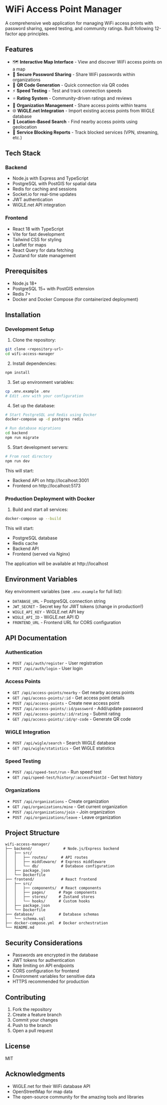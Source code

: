 # WiFi Access Point Manager

A comprehensive web application for managing WiFi access points with password sharing, speed testing, and community ratings. Built following 12-factor app principles.

## Features

- 🗺️ **Interactive Map Interface** - View and discover WiFi access points on a map
- 🔐 **Secure Password Sharing** - Share WiFi passwords within organizations
- 📱 **QR Code Generation** - Quick connection via QR codes
- ⚡ **Speed Testing** - Test and track connection speeds
- ⭐ **Rating System** - Community-driven ratings and reviews
- 🏢 **Organization Management** - Share access points within teams
- 🌐 **WiGLE.net Integration** - Import existing access points from WiGLE database
- 📍 **Location-Based Search** - Find nearby access points using geolocation
- 🚫 **Service Blocking Reports** - Track blocked services (VPN, streaming, etc.)

## Tech Stack

### Backend
- Node.js with Express and TypeScript
- PostgreSQL with PostGIS for spatial data
- Redis for caching and sessions
- Socket.io for real-time updates
- JWT authentication
- WiGLE.net API integration

### Frontend
- React 18 with TypeScript
- Vite for fast development
- Tailwind CSS for styling
- Leaflet for maps
- React Query for data fetching
- Zustand for state management

## Prerequisites

- Node.js 18+
- PostgreSQL 15+ with PostGIS extension
- Redis 7+
- Docker and Docker Compose (for containerized deployment)

## Installation

### Development Setup

1. Clone the repository:
```bash
git clone <repository-url>
cd wifi-access-manager
```

2. Install dependencies:
```bash
npm install
```

3. Set up environment variables:
```bash
cp .env.example .env
# Edit .env with your configuration
```

4. Set up the database:
```bash
# Start PostgreSQL and Redis using Docker
docker-compose up -d postgres redis

# Run database migrations
cd backend
npm run migrate
```

5. Start development servers:
```bash
# From root directory
npm run dev
```

This will start:
- Backend API on http://localhost:3001
- Frontend on http://localhost:5173

### Production Deployment with Docker

1. Build and start all services:
```bash
docker-compose up --build
```

This will start:
- PostgreSQL database
- Redis cache
- Backend API
- Frontend (served via Nginx)

The application will be available at http://localhost

## Environment Variables

Key environment variables (see `.env.example` for full list):

- `DATABASE_URL` - PostgreSQL connection string
- `JWT_SECRET` - Secret key for JWT tokens (change in production!)
- `WIGLE_API_KEY` - WiGLE.net API key
- `WIGLE_API_ID` - WiGLE.net API ID
- `FRONTEND_URL` - Frontend URL for CORS configuration

## API Documentation

### Authentication
- `POST /api/auth/register` - User registration
- `POST /api/auth/login` - User login

### Access Points
- `GET /api/access-points/nearby` - Get nearby access points
- `GET /api/access-points/:id` - Get access point details
- `POST /api/access-points` - Create new access point
- `POST /api/access-points/:id/password` - Add/update password
- `POST /api/access-points/:id/rating` - Submit rating
- `GET /api/access-points/:id/qr-code` - Generate QR code

### WiGLE Integration
- `POST /api/wigle/search` - Search WiGLE database
- `GET /api/wigle/statistics` - Get WiGLE statistics

### Speed Testing
- `POST /api/speed-test/run` - Run speed test
- `GET /api/speed-test/history/:accessPointId` - Get test history

### Organizations
- `POST /api/organizations` - Create organization
- `GET /api/organizations/mine` - Get current organization
- `POST /api/organizations/join` - Join organization
- `POST /api/organizations/leave` - Leave organization

## Project Structure

```
wifi-access-manager/
├── backend/              # Node.js/Express backend
│   ├── src/
│   │   ├── routes/      # API routes
│   │   ├── middleware/  # Express middleware
│   │   └── db/          # Database configuration
│   ├── package.json
│   └── Dockerfile
├── frontend/            # React frontend
│   ├── src/
│   │   ├── components/  # React components
│   │   ├── pages/      # Page components
│   │   ├── stores/     # Zustand stores
│   │   └── hooks/      # Custom hooks
│   ├── package.json
│   └── Dockerfile
├── database/           # Database schemas
│   └── schema.sql
├── docker-compose.yml  # Docker orchestration
└── README.md
```

## Security Considerations

- Passwords are encrypted in the database
- JWT tokens for authentication
- Rate limiting on API endpoints
- CORS configuration for frontend
- Environment variables for sensitive data
- HTTPS recommended for production

## Contributing

1. Fork the repository
2. Create a feature branch
3. Commit your changes
4. Push to the branch
5. Open a pull request

## License

MIT

## Acknowledgments

- WiGLE.net for their WiFi database API
- OpenStreetMap for map data
- The open-source community for the amazing tools and libraries